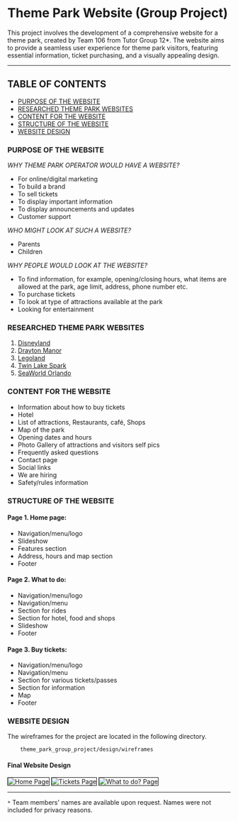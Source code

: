 # **Theme Park Website (Group Project)**

This project involves the development of a comprehensive website for a theme park, created by Team 106 from Tutor Group 12*. The website aims to provide a seamless user experience for theme park visitors, featuring essential information, ticket purchasing, and a visually appealing design.

***

## **TABLE OF CONTENTS**

- [PURPOSE OF THE WEBSITE](#purpose-of-the-website)
- [RESEARCHED THEME PARK WEBSITES](#researched-theme-park-websites)
- [CONTENT FOR THE WEBSITE](#content-for-the-website)
- [STRUCTURE OF THE WEBSITE](#structure-of-the-website)
- [WEBSITE DESIGN](#website-design)


### **PURPOSE OF THE WEBSITE**

*WHY THEME PARK OPERATOR  WOULD HAVE A WEBSITE?*

- For online/digital marketing
- To build a brand
- To sell tickets
- To display important information
- To display announcements and updates
- Customer support

*WHO MIGHT LOOK AT SUCH A WEBSITE?*

- Parents
- Children

*WHY PEOPLE WOULD LOOK AT THE WEBSITE?*

- To find information, for example, opening/closing hours, what items are allowed at the park, age
limit, address, phone number etc.
- To purchase tickets
- To look at type of attractions available at the park
- Looking for entertainment

### **RESEARCHED THEME PARK WEBSITES**

1. [Disneyland](https://disneyland.disney.go.com/destinations/disneyland/?CMP=OKC-330339_GM_DLR_destination_disneylandpark_NA)
2. [Drayton Manor](https://www.draytonmanor.co.uk/)
3. [Legoland](https://www.legoland.co.uk)
4. [Twin Lake Spark](https://www.twinlakespark.co.uk)
5. [SeaWorld Orlando](https://seaworld.com/orlando/)


### **CONTENT FOR THE WEBSITE**

- Information about how to buy tickets
- Hotel
- List of attractions, Restaurants, café, Shops
- Map of the park
- Opening dates and hours
- Photo Gallery of attractions and visitors self pics
- Frequently asked questions
- Contact page
- Social links
- We are hiring
- Safety/rules information

### **STRUCTURE OF THE WEBSITE**

#### Page 1. Home page:
- Navigation/menu/logo
- Slideshow
- Features section
- Address, hours and map section
- Footer

#### Page 2. What to do:
- Navigation/menu/logo
- Navigation/menu
- Section for rides
- Section for hotel, food and shops
- Slideshow
- Footer

#### Page 3. Buy tickets:
- Navigation/menu/logo
- Navigation/menu
- Section for various tickets/passes
- Section for information
- Map
- Footer

### **WEBSITE DESIGN**

The wireframes for the project are located in the following directory.

        theme_park_group_project/design/wireframes

#### Final Website Design

<img src="./design/final_design/homepage-design.png" alt="Home Page" style="border: 1px solid black;">
<img src="./design/final_design/tickets-page-design.jpg" alt="Tickets Page" style="border: 1px solid black;">
<img src="./design/final_design/what-to-do.jpg" alt="What to do? Page" style="border: 1px solid black;">

***

`*` Team members' names are available upon request. Names were not included for privacy reasons.
